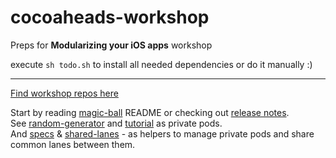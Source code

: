 # cocoaheads-workshop
Preps for **Modularizing your iOS apps** workshop

execute `sh todo.sh` to install all needed dependencies or do it manually :)

---

[Find workshop repos here](https://github.com/cocoaheads-kyiv-14-workshop)

Start by reading [magic-ball](https://github.com/cocoaheads-kyiv-14-workshop/magic-ball) README or checking out [release notes](https://github.com/cocoaheads-kyiv-14-workshop/magic-ball/releases).    
See [random-generator](https://github.com/cocoaheads-kyiv-14-workshop/random-generator) and [tutorial](https://github.com/cocoaheads-kyiv-14-workshop/tutorial) as private pods.    
And [specs](https://github.com/cocoaheads-kyiv-14-workshop/specs) & [shared-lanes](https://github.com/cocoaheads-kyiv-14-workshop/shared-lanes) - as helpers to manage private pods and share common lanes between them.
